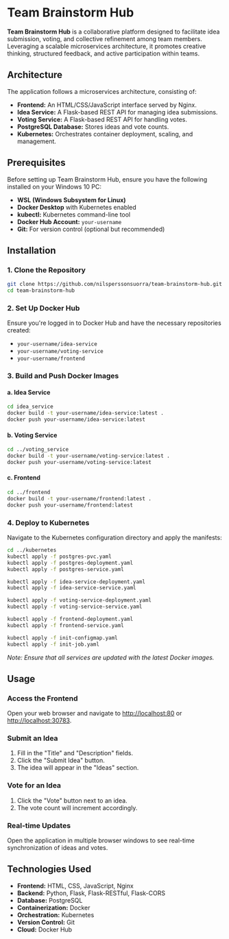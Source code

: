 # Team Brainstorm Hub

**Team Brainstorm Hub** is a collaborative platform designed to facilitate idea submission, voting, and collective refinement among team members. Leveraging a scalable microservices architecture, it promotes creative thinking, structured feedback, and active participation within teams.

## Architecture

The application follows a microservices architecture, consisting of:

- **Frontend:** An HTML/CSS/JavaScript interface served by Nginx.
- **Idea Service:** A Flask-based REST API for managing idea submissions.
- **Voting Service:** A Flask-based REST API for handling votes.
- **PostgreSQL Database:** Stores ideas and vote counts.
- **Kubernetes:** Orchestrates container deployment, scaling, and management.

## Prerequisites

Before setting up Team Brainstorm Hub, ensure you have the following installed on your Windows 10 PC:

- **WSL (Windows Subsystem for Linux)**
- **Docker Desktop** with Kubernetes enabled
- **kubectl:** Kubernetes command-line tool
- **Docker Hub Account:** `your-username`
- **Git:** For version control (optional but recommended)

## Installation

### 1. Clone the Repository

```bash
git clone https://github.com/nilsperssonsuorra/team-brainstorm-hub.git
cd team-brainstorm-hub
```

### 2. Set Up Docker Hub

Ensure you're logged in to Docker Hub and have the necessary repositories created:

- `your-username/idea-service`
- `your-username/voting-service`
- `your-username/frontend`

### 3. Build and Push Docker Images

#### a. Idea Service

```bash
cd idea_service
docker build -t your-username/idea-service:latest .
docker push your-username/idea-service:latest
```

#### b. Voting Service

```bash
cd ../voting_service
docker build -t your-username/voting-service:latest .
docker push your-username/voting-service:latest
```

#### c. Frontend

```bash
cd ../frontend
docker build -t your-username/frontend:latest .
docker push your-username/frontend:latest
```

### 4. Deploy to Kubernetes

Navigate to the Kubernetes configuration directory and apply the manifests:

```bash
cd ../kubernetes
kubectl apply -f postgres-pvc.yaml
kubectl apply -f postgres-deployment.yaml
kubectl apply -f postgres-service.yaml

kubectl apply -f idea-service-deployment.yaml
kubectl apply -f idea-service-service.yaml

kubectl apply -f voting-service-deployment.yaml
kubectl apply -f voting-service-service.yaml

kubectl apply -f frontend-deployment.yaml
kubectl apply -f frontend-service.yaml

kubectl apply -f init-configmap.yaml
kubectl apply -f init-job.yaml
```

*Note: Ensure that all services are updated with the latest Docker images.*

## Usage

### Access the Frontend

Open your web browser and navigate to [http://localhost:80](http://localhost:80) or [http://localhost:30783](http://localhost:30783).

### Submit an Idea

1. Fill in the "Title" and "Description" fields.
2. Click the "Submit Idea" button.
3. The idea will appear in the "Ideas" section.

### Vote for an Idea

1. Click the "Vote" button next to an idea.
2. The vote count will increment accordingly.

### Real-time Updates

Open the application in multiple browser windows to see real-time synchronization of ideas and votes.

## Technologies Used

- **Frontend:** HTML, CSS, JavaScript, Nginx
- **Backend:** Python, Flask, Flask-RESTful, Flask-CORS
- **Database:** PostgreSQL
- **Containerization:** Docker
- **Orchestration:** Kubernetes
- **Version Control:** Git
- **Cloud:** Docker Hub
